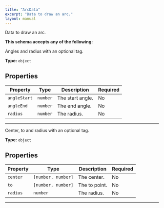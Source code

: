 ```yaml
---
title: "ArcData"
excerpt: "Data to draw an arc."
layout: manual
---
```


Data to draw an arc.




**This schema accepts any of the following:**

Angles and radius with an optional tag.

**Type:** `object`






## Properties

| Property | Type | Description | Required |
|----------|------|-------------|----------|
| `angleStart` |`number`| The start angle. | No |
| `angleEnd` |`number`| The end angle. | No |
| `radius` |`number`| The radius. | No |


----
Center, to and radius with an optional tag.

**Type:** `object`






## Properties

| Property | Type | Description | Required |
|----------|------|-------------|----------|
| `center` |`[number, number]`| The center. | No |
| `to` |`[number, number]`| The to point. | No |
| `radius` |`number`| The radius. | No |


----





